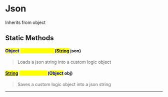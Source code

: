 # Json
Inherits from object
## Static Methods
#### <mark style="color:blue;">Object</mark> <mark style="color:yellow;">LoadFromString</mark>(<mark style="color:blue;">[String](../static/String.md)</mark> json)
> Loads a json string into a custom logic object

#### <mark style="color:blue;">[String](../static/String.md)</mark> <mark style="color:yellow;">SaveToString</mark>(<mark style="color:blue;">Object</mark> obj)
> Saves a custom logic object into a json string


---

